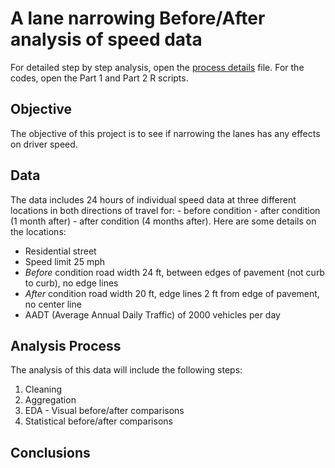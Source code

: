 # A lane narrowing Before/After analysis of speed data

For detailed step by step analysis, open the [process details](https://github.com/gishar/BeforeAfter/blob/main/ProcessDetails.html) file. 
For the codes, open the Part 1 and Part 2 R scripts.

## Objective

The objective of this project is to see if narrowing the lanes has any effects on driver speed.

## Data

The data includes 24 hours of individual speed data at three different locations in both directions of travel for: - before condition - after condition (1 month after) - after condition (4 months after). Here are some details on the locations:

-   Residential street
-   Speed limit 25 mph
-   *Before* condition road width 24 ft, between edges of pavement (not curb to curb), no edge lines
-   *After* condition road width 20 ft, edge lines 2 ft from edge of pavement, no center line
-   AADT (Average Annual Daily Traffic) of 2000 vehicles per day

## Analysis Process

The analysis of this data will include the following steps:

1.  Cleaning
2.  Aggregation
3.  EDA - Visual before/after comparisons
4.  Statistical before/after comparisons

## Conclusions
